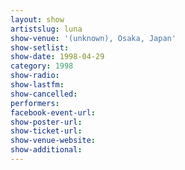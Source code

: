 ```yaml
---
layout: show
artistslug: luna
show-venue: '(unknown), Osaka, Japan'
show-setlist: 
show-date: 1998-04-29
category: 1998
show-radio: 
show-lastfm: 
show-cancelled: 
performers: 
facebook-event-url: 
show-poster-url: 
show-ticket-url: 
show-venue-website: 
show-additional: 
---
```


